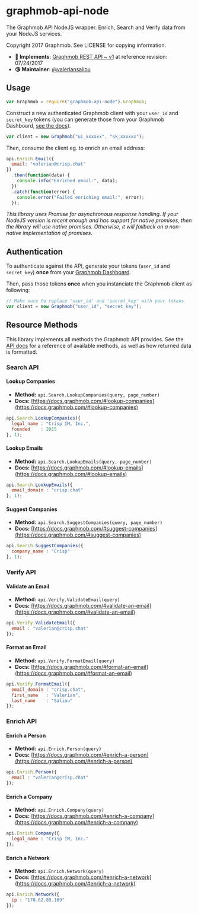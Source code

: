 # graphmob-api-node

The Graphmob API NodeJS wrapper. Enrich, Search and Verify data from your NodeJS services.

Copyright 2017 Graphmob. See LICENSE for copying information.

* **📝 Implements**: [Graphmob REST API ~ v1](https://docs.graphmob.com/v1/) at reference revision: 07/24/2017
* **😘 Maintainer**: [@valeriansaliou](https://github.com/valeriansaliou)

## Usage

```javascript
var Graphmob = require("graphmob-api-node").Graphmob;
```

Construct a new authenticated Graphmob client with your `user_id` and `secret_key` tokens (you can generate those from your Graphmob Dashboard, [see the docs](https://docs.graphmob.com/v1/)).

```javascript
var client = new Graphmob("ui_xxxxxx", "sk_xxxxxx");
```

Then, consume the client eg. to enrich an email address:

```javascript
api.Enrich.Email({
  email: "valerian@crisp.chat"
})
  .then(function(data) {
    console.info("Enriched email:", data);
  })
  .catch(function(error) {
    console.error("Failed enriching email:", error);
  });
```

_This library uses Promise for asynchronous response handling. If your NodeJS version is recent enough and has support for native promises, then the library will use native promises. Otherwise, it will fallback on a non-native implementation of promises._

## Authentication

To authenticate against the API, generate your tokens (`user_id` and `secret_key`) **once** from your [Graphmob Dashboard](https://dashboard.graphmob.com/).

Then, pass those tokens **once** when you instanciate the Graphmob client as following:

```javascript
// Make sure to replace 'user_id' and 'secret_key' with your tokens
var client = new Graphmob("user_id", "secret_key");
```

## Resource Methods

This library implements all methods the Graphmob API provides. See the [API docs](https://docs.graphmob.com/v1/) for a reference of available methods, as well as how returned data is formatted.

### Search API

#### Lookup Companies

* **Method:** `api.Search.LookupCompanies(query, page_number)`
* **Docs:** [https://docs.graphmob.com/#lookup-companies](https://docs.graphmob.com/#lookup-companies)

```javascript
api.Search.LookupCompanies({
  legal_name : "Crisp IM, Inc.",
  founded    : 2015
}, 1);
```

#### Lookup Emails

* **Method:** `api.Search.LookupEmails(query, page_number)`
* **Docs:** [https://docs.graphmob.com/#lookup-emails](https://docs.graphmob.com/#lookup-emails)

```javascript
api.Search.LookupEmails({
  email_domain : "crisp.chat"
}, 1);
```

#### Suggest Companies

* **Method:** `api.Search.SuggestCompanies(query, page_number)`
* **Docs:** [https://docs.graphmob.com/#suggest-companies](https://docs.graphmob.com/#suggest-companies)

```javascript
api.Search.SuggestCompanies({
  company_name : "Crisp"
}, 1);
```

### Verify API

#### Validate an Email

* **Method:** `api.Verify.ValidateEmail(query)`
* **Docs:** [https://docs.graphmob.com/#validate-an-email](https://docs.graphmob.com/#validate-an-email)

```javascript
api.Verify.ValidateEmail({
  email : "valerian@crisp.chat"
});
```

#### Format an Email

* **Method:** `api.Verify.FormatEmail(query)`
* **Docs:** [https://docs.graphmob.com/#format-an-email](https://docs.graphmob.com/#format-an-email)

```javascript
api.Verify.FormatEmail({
  email_domain : "crisp.chat",
  first_name   : "Valerian",
  last_name    : "Saliou"
});
```

### Enrich API

#### Enrich a Person

* **Method:** `api.Enrich.Person(query)`
* **Docs:** [https://docs.graphmob.com/#enrich-a-person](https://docs.graphmob.com/#enrich-a-person)

```javascript
api.Enrich.Person({
  email : "valerian@crisp.chat"
});
```

#### Enrich a Company

* **Method:** `api.Enrich.Company(query)`
* **Docs:** [https://docs.graphmob.com/#enrich-a-company](https://docs.graphmob.com/#enrich-a-company)

```javascript
api.Enrich.Company({
  legal_name : "Crisp IM, Inc."
});
```

#### Enrich a Network

* **Method:** `api.Enrich.Network(query)`
* **Docs:** [https://docs.graphmob.com/#enrich-a-network](https://docs.graphmob.com/#enrich-a-network)

```javascript
api.Enrich.Network({
  ip : "178.62.89.169"
});
```
